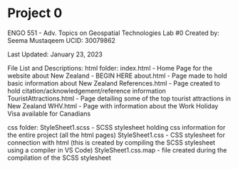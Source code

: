 # Project 0

ENGO 551 - Adv. Topics on Geospatial Technologies
Lab #0
Created by: Seema Mustaqeem
UCID: 30079862

Last Updated: January 23, 2023

File List and Descriptions:
html folder:
    index.html - Home Page for the website about New Zealand - BEGIN HERE
    about.html - Page made to hold basic information about New Zealand
    References.html - Page created to hold citation/acknowledgement/reference information
    TouristAttractions.html - Page detailing some of the top tourist attractions in New Zealand
    WHV.html - Page with information about the Work Holiday Visa available for Canadians

css folder:
    StyleSheet1.scss - SCSS stylesheet holding css information for the entire project (all the html pages)
    StyleSheet1.css - CSS stylesheet for connection with html (this is created by compiling the SCSS stylesheet using a compiler in VS Code)
    StyleSheet1.css.map - file created during the compilation of the SCSS stylesheet